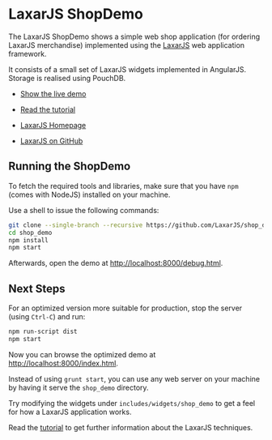 # LaxarJS ShopDemo

The LaxarJS ShopDemo shows a simple web shop application (for ordering LaxarJS merchandise) implemented using the [LaxarJS](http://laxarjs.org) web application framework.

It consists of a small set of LaxarJS widgets implemented in AngularJS.
Storage is realised using PouchDB.

* [Show the live demo](http://laxarjs.github.io/shop_demo/)

* [Read the tutorial](https://github.com/LaxarJS/shop_demo/blob/master/docs/tutorials/01_getting_started.md#getting-started)

* [LaxarJS Homepage](http://laxarjs.org)

* [LaxarJS on GitHub](https://github.com/LaxarJS/laxar)


## Running the ShopDemo

To fetch the required tools and libraries, make sure that you have `npm` (comes with NodeJS) installed on your machine.

Use a shell to issue the following commands:

```sh
git clone --single-branch --recursive https://github.com/LaxarJS/shop_demo.git
cd shop_demo
npm install
npm start
```

Afterwards, open the demo at [http://localhost:8000/debug.html](http://localhost:8000/debug.html).


## Next Steps

For an optimized version more suitable for production, stop the server (using `Ctrl-C`) and run:
```sh
npm run-script dist
npm start
```

Now you can browse the optimized demo at [http://localhost:8000/index.html](http://localhost:8000/index.html).

Instead of using `grunt start`, you can use any web server on your machine by having it serve the `shop_demo` directory.

Try modifying the widgets under `includes/widgets/shop_demo` to get a feel for how a LaxarJS application works.

Read the [tutorial](https://github.com/LaxarJS/shop_demo/blob/master/docs/tutorials/01_getting_started.md#getting-started) to get further information about the LaxarJS techniques.
